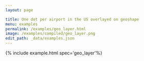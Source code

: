 ```yaml
---
layout: page

title: One dot per airport in the US overlayed on geoshape
menu: examples
permalink: /examples/geo_layer.html
image: /examples/compiled/geo_layer.png
edit_path: _data/examples.json
---
```




{% include example.html spec='geo_layer'%}
